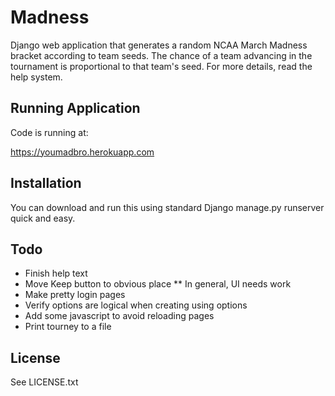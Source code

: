 # Madness

Django web application that generates a random NCAA March Madness bracket according to team seeds.  The chance of a team advancing in the tournament is proportional to that team's seed.  For more details, read the help system.

## Running Application
Code is running at:

https://youmadbro.herokuapp.com

## Installation

You can download and run this using standard Django manage.py runserver quick and easy.

## Todo

* Finish help text
* Move Keep button to obvious place
** In general, UI needs work
* Make pretty login pages
* Verify options are logical when creating using options
* Add some javascript to avoid reloading pages
* Print tourney to a file

## License

See LICENSE.txt
